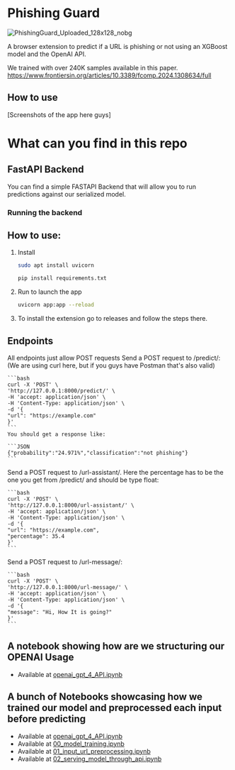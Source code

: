 # Phishing Guard

![PhishingGuard_Uploaded_128x128_nobg](https://github.com/Felipe-RA/phishing-guard/assets/49454068/718f41b5-23a2-41d8-8848-d953885d68a9)

A browser extension to predict if a URL is phishing or not using an XGBoost model and the OpenAI API.

We trained with over 240K samples available in this paper. https://www.frontiersin.org/articles/10.3389/fcomp.2024.1308634/full

## How to use

[Screenshots of the app here guys]


# What can you find in this repo

## FastAPI Backend

You can find a simple FASTAPI Backend that will allow you to run predictions against our serialized model.

### Running the backend

## **How to use:**

1. Install

    ```bash
    sudo apt install uvicorn
    ```

    ```bash
    pip install requirements.txt
    ```

2. Run to launch the app

    ```bash
    uvicorn app:app --reload
    ```
3. To install the extension go to releases and follow the steps there.
## Endpoints
All  endpoints just allow POST requests
Send a POST request to /predict/: (We are using curl here, but if you guys have Postman that's also valid)

    ```bash
    curl -X 'POST' \
    'http://127.0.0.1:8000/predict/' \
    -H 'accept: application/json' \
    -H 'Content-Type: application/json' \
    -d '{
    "url": "https://example.com"
    }'
    ```
    You should get a response like:

    ```JSON
    {"probability":"24.971%","classification":"not phishing"}
    ```
Send a POST request to /url-assistant/. Here the percentage has to be the one  you get from  /predict/ and should be type float: 

    ```bash
    curl -X 'POST' \
    'http://127.0.0.1:8000/url-assistant/' \
    -H 'accept: application/json' \
    -H 'Content-Type: application/json' \
    -d '{
    "url": "https://example.com",
    "percentage": 35.4
    }'
    ```
Send a POST request to /url-message/: 

    ```bash
    curl -X 'POST' \
    'http://127.0.0.1:8000/url-message/' \
    -H 'accept: application/json' \
    -H 'Content-Type: application/json' \
    -d '{
    "message": "Hi, How It is going?"
    }'
    ```
## A notebook showing how are we structuring our OPENAI Usage

- Available at [openai_gpt_4_API.ipynb](/openai_gpt_4_API.ipynb)

## A bunch of Notebooks showcasing how we trained our model and preprocessed each input before predicting

- Available at [openai_gpt_4_API.ipynb](/openai_gpt_4_API.ipynb)
- Available at [00_model_training.ipynb](/00_model_training.ipynb)
- Available at [01_input_url_preprocessing.ipynb](/01_input_url_preprocessing.ipynb)
- Available at [02_serving_model_through_api.ipynb](/02_serving_model_through_api.ipynb)
